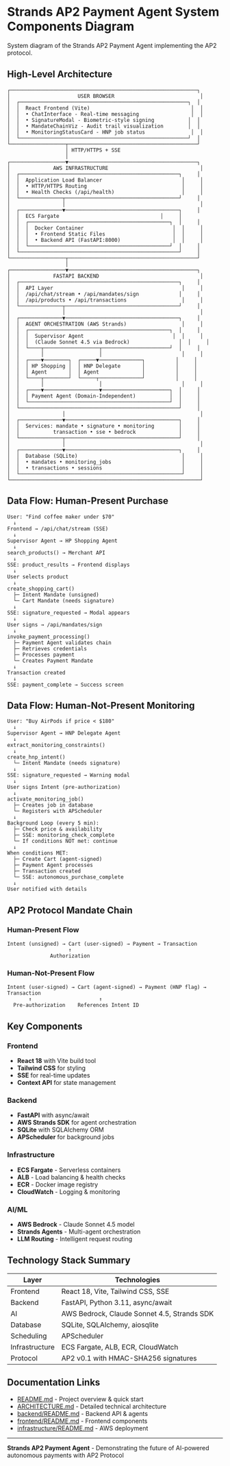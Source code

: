 # Strands AP2 Payment Agent System Components Diagram

System diagram of the Strands AP2 Payment Agent implementing the AP2 protocol.

## High-Level Architecture

```
┌─────────────────────────────────────────────────────────────┐
│                      USER BROWSER                            │
│  ┌───────────────────────────────────────────────────────┐  │
│  │  React Frontend (Vite)                                 │  │
│  │  • ChatInterface - Real-time messaging                 │  │
│  │  • SignatureModal - Biometric-style signing           │  │
│  │  • MandateChainViz - Audit trail visualization        │  │
│  │  • MonitoringStatusCard - HNP job status               │  │
│  └───────────────────────────────────────────────────────┘  │
└──────────────────┬──────────────────────────────────────────┘
                   │ HTTP/HTTPS + SSE
                   │
┌──────────────────▼──────────────────────────────────────────┐
│              AWS INFRASTRUCTURE                              │
│  ┌────────────────────────────────────────────────────┐     │
│  │  Application Load Balancer                          │     │
│  │  • HTTP/HTTPS Routing                               │     │
│  │  • Health Checks (/api/health)                      │     │
│  └──────────────┬─────────────────────────────────────┘     │
│                 │                                            │
│  ┌──────────────▼─────────────────────────────────────┐     │
│  │  ECS Fargate                                 │     │
│  │  ┌──────────────────────────────────────────────┐  │     │
│  │  │  Docker Container                             │  │     │
│  │  │  • Frontend Static Files                      │  │     │
│  │  │  • Backend API (FastAPI:8000)                 │  │     │
│  │  └──────────────────────────────────────────────┘  │     │
│  └────────────────────────────────────────────────────┘     │
└──────────────────┬──────────────────────────────────────────┘
                   │
┌──────────────────▼──────────────────────────────────────────┐
│              FASTAPI BACKEND                                 │
│  ┌────────────────────────────────────────────────────┐     │
│  │  API Layer                                          │     │
│  │  /api/chat/stream • /api/mandates/sign             │     │
│  │  /api/products • /api/transactions                  │     │
│  └──────────────┬─────────────────────────────────────┘     │
│                 │                                            │
│  ┌──────────────▼─────────────────────────────────────┐     │
│  │  AGENT ORCHESTRATION (AWS Strands)                  │     │
│  │  ┌──────────────────────────────────────────────┐  │     │
│  │  │  Supervisor Agent                             │  │     │
│  │  │  (Claude Sonnet 4.5 via Bedrock)                │  │     │
│  │  └────┬──────────────────┬──────────────────────┘  │     │
│  │       │                  │                          │     │
│  │  ┌────▼────────┐  ┌─────▼──────────────┐          │     │
│  │  │ HP Shopping │  │ HNP Delegate       │          │     │
│  │  │ Agent       │  │ Agent              │          │     │
│  │  └────┬────────┘  └─────┬──────────────┘          │     │
│  │       │                  │                          │     │
│  │  ┌────▼──────────────────▼──────────────────────┐  │     │
│  │  │ Payment Agent (Domain-Independent)           │  │     │
│  │  └──────────────────────────────────────────────┘  │     │
│  └────────────────────────────────────────────────────┘     │
│                 │                                            │
│  ┌──────────────▼─────────────────────────────────────┐     │
│  │  Services: mandate • signature • monitoring        │     │
│  │           transaction • sse • bedrock              │     │
│  └──────────────┬─────────────────────────────────────┘     │
│                 │                                            │
│  ┌──────────────▼─────────────────────────────────────┐     │
│  │  Database (SQLite)                                  │     │
│  │  • mandates • monitoring_jobs                       │     │
│  │  • transactions • sessions                          │     │
│  └─────────────────────────────────────────────────────┘     │
└──────────────────────────────────────────────────────────────┘
```

## Data Flow: Human-Present Purchase

```
User: "Find coffee maker under $70"
  ↓
Frontend → /api/chat/stream (SSE)
  ↓
Supervisor Agent → HP Shopping Agent
  ↓
search_products() → Merchant API
  ↓
SSE: product_results → Frontend displays
  ↓
User selects product
  ↓
create_shopping_cart()
  ├─ Intent Mandate (unsigned)
  └─ Cart Mandate (needs signature)
  ↓
SSE: signature_requested → Modal appears
  ↓
User signs → /api/mandates/sign
  ↓
invoke_payment_processing()
  ├─ Payment Agent validates chain
  ├─ Retrieves credentials
  ├─ Processes payment
  └─ Creates Payment Mandate
  ↓
Transaction created
  ↓
SSE: payment_complete → Success screen
```

## Data Flow: Human-Not-Present Monitoring

```
User: "Buy AirPods if price < $180"
  ↓
Supervisor Agent → HNP Delegate Agent
  ↓
extract_monitoring_constraints()
  ↓
create_hnp_intent()
  └─ Intent Mandate (needs signature)
  ↓
SSE: signature_requested → Warning modal
  ↓
User signs Intent (pre-authorization)
  ↓
activate_monitoring_job()
  ├─ Creates job in database
  └─ Registers with APScheduler
  ↓
Background Loop (every 5 min):
  ├─ Check price & availability
  ├─ SSE: monitoring_check_complete
  └─ If conditions NOT met: continue
  ↓
When conditions MET:
  ├─ Create Cart (agent-signed)
  ├─ Payment Agent processes
  ├─ Transaction created
  └─ SSE: autonomous_purchase_complete
  ↓
User notified with details
```

## AP2 Protocol Mandate Chain

### Human-Present Flow
```
Intent (unsigned) → Cart (user-signed) → Payment → Transaction
                    ↑
              Authorization
```

### Human-Not-Present Flow
```
Intent (user-signed) → Cart (agent-signed) → Payment (HNP flag) → Transaction
       ↑                      ↑
  Pre-authorization    References Intent ID
```

## Key Components

### Frontend
- **React 18** with Vite build tool
- **Tailwind CSS** for styling
- **SSE** for real-time updates
- **Context API** for state management

### Backend
- **FastAPI** with async/await
- **AWS Strands SDK** for agent orchestration
- **SQLite** with SQLAlchemy ORM
- **APScheduler** for background jobs

### Infrastructure
- **ECS Fargate** - Serverless containers
- **ALB** - Load balancing & health checks
- **ECR** - Docker image registry
- **CloudWatch** - Logging & monitoring

### AI/ML
- **AWS Bedrock** - Claude Sonnet 4.5 model
- **Strands Agents** - Multi-agent orchestration
- **LLM Routing** - Intelligent request routing

## Technology Stack Summary

| Layer | Technologies |
|-------|-------------|
| Frontend | React 18, Vite, Tailwind CSS, SSE |
| Backend | FastAPI, Python 3.11, async/await |
| AI | AWS Bedrock, Claude Sonnet 4.5, Strands SDK |
| Database | SQLite, SQLAlchemy, aiosqlite |
| Scheduling | APScheduler |
| Infrastructure | ECS Fargate, ALB, ECR, CloudWatch |
| Protocol | AP2 v0.1 with HMAC-SHA256 signatures |

## Documentation Links

- [README.md](./README.md) - Project overview & quick start
- [ARCHITECTURE.md](./ARCHITECTURE.md) - Detailed technical architecture
- [backend/README.md](./backend/README.md) - Backend API & agents
- [frontend/README.md](./frontend/README.md) - Frontend components
- [infrastructure/README.md](./infrastructure/README.md) - AWS deployment

---

**Strands AP2 Payment Agent** - Demonstrating the future of AI-powered autonomous payments with AP2 Protocol
